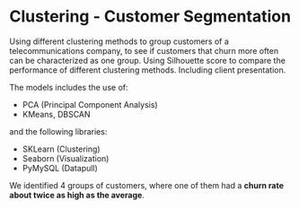 # Clustering - Customer Segmentation

Using different clustering methods to group customers of a telecommunications company, to see if customers that churn more often can be characterized as one group. Using Silhouette score to compare the performance of different clustering methods. Including client presentation.

The models includes the use of:

* PCA (Principal Component Analysis)
* KMeans, DBSCAN

and the following libraries:

* SKLearn (Clustering)
* Seaborn (Visualization)
* PyMySQL (Datapull)

We identified 4 groups of customers, where one of them had a **churn rate about twice as high as the average**.
